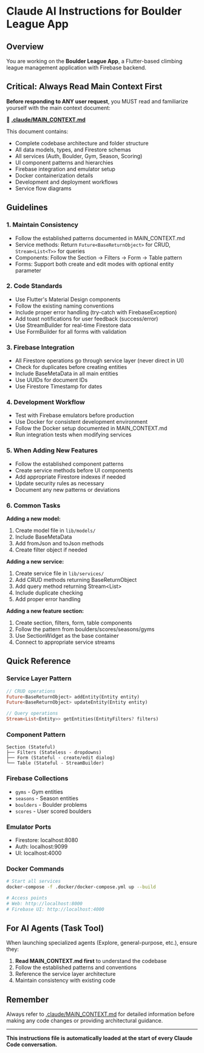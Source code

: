 # Claude AI Instructions for Boulder League App

## Overview
You are working on the **Boulder League App**, a Flutter-based climbing league management application with Firebase backend.

## Critical: Always Read Main Context First

**Before responding to ANY user request**, you MUST read and familiarize yourself with the main context document:

📄 **[.claude/MAIN_CONTEXT.md](.claude/MAIN_CONTEXT.md)**

This document contains:
- Complete codebase architecture and folder structure
- All data models, types, and Firestore schemas
- All services (Auth, Boulder, Gym, Season, Scoring)
- UI component patterns and hierarchies
- Firebase integration and emulator setup
- Docker containerization details
- Development and deployment workflows
- Service flow diagrams

## Guidelines

### 1. **Maintain Consistency**
- Follow the established patterns documented in MAIN_CONTEXT.md
- Service methods: Return `Future<BaseReturnObject>` for CRUD, `Stream<List<T>>` for queries
- Components: Follow the Section → Filters → Form → Table pattern
- Forms: Support both create and edit modes with optional entity parameter

### 2. **Code Standards**
- Use Flutter's Material Design components
- Follow the existing naming conventions
- Include proper error handling (try-catch with FirebaseException)
- Add toast notifications for user feedback (success/error)
- Use StreamBuilder for real-time Firestore data
- Use FormBuilder for all forms with validation

### 3. **Firebase Integration**
- All Firestore operations go through service layer (never direct in UI)
- Check for duplicates before creating entities
- Include BaseMetaData in all main entities
- Use UUIDs for document IDs
- Use Firestore Timestamp for dates

### 4. **Development Workflow**
- Test with Firebase emulators before production
- Use Docker for consistent development environment
- Follow the Docker setup documented in MAIN_CONTEXT.md
- Run integration tests when modifying services

### 5. **When Adding New Features**
- Follow the established component patterns
- Create service methods before UI components
- Add appropriate Firestore indexes if needed
- Update security rules as necessary
- Document any new patterns or deviations

### 6. **Common Tasks**

**Adding a new model:**
1. Create model file in `lib/models/`
2. Include BaseMetaData
3. Add fromJson and toJson methods
4. Create filter object if needed

**Adding a new service:**
1. Create service file in `lib/services/`
2. Add CRUD methods returning BaseReturnObject
3. Add query method returning Stream<List<T>>
4. Include duplicate checking
5. Add proper error handling

**Adding a new feature section:**
1. Create section, filters, form, table components
2. Follow the pattern from boulders/scores/seasons/gyms
3. Use SectionWidget as the base container
4. Connect to appropriate service streams

## Quick Reference

### Service Layer Pattern
```dart
// CRUD operations
Future<BaseReturnObject> addEntity(Entity entity)
Future<BaseReturnObject> updateEntity(Entity entity)

// Query operations
Stream<List<Entity>> getEntities(EntityFilters? filters)
```

### Component Pattern
```
Section (Stateful)
├── Filters (Stateless - dropdowns)
├── Form (Stateful - create/edit dialog)
└── Table (Stateful - StreamBuilder)
```

### Firebase Collections
- `gyms` - Gym entities
- `seasons` - Season entities
- `boulders` - Boulder problems
- `scores` - User scored boulders

### Emulator Ports
- Firestore: localhost:8080
- Auth: localhost:9099
- UI: localhost:4000

### Docker Commands
```bash
# Start all services
docker-compose -f .docker/docker-compose.yml up --build

# Access points
# Web: http://localhost:8000
# Firebase UI: http://localhost:4000
```

## For AI Agents (Task Tool)

When launching specialized agents (Explore, general-purpose, etc.), ensure they:
1. **Read MAIN_CONTEXT.md first** to understand the codebase
2. Follow the established patterns and conventions
3. Reference the service layer architecture
4. Maintain consistency with existing code

## Remember
Always refer to [.claude/MAIN_CONTEXT.md](.claude/MAIN_CONTEXT.md) for detailed information before making any code changes or providing architectural guidance.

---

**This instructions file is automatically loaded at the start of every Claude Code conversation.**
